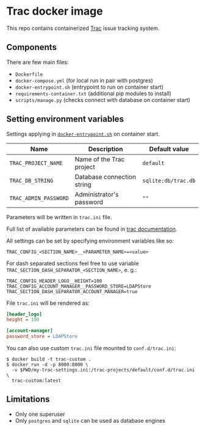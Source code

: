 # Trac docker image

This repo contains containerized [Trac](https://trac.edgewall.org) issue tracking system.

## Components

There are few main files:

- `Dockerfile`
- `docker-compose.yml` (for local run in pair with postgres)
- `docker-entrypoint.sh` (entrypoint to run on container start)
- `requirements-container.txt` (additional pip modules to install)
- `scripts/manage.py` (checks connect with database on container start)

## Setting environment variables

Settings applying in [`docker-entrypoint.sh`](/docker-entrypoint.sh)
on container start.

| Name                  | Description                | Default value       |
|-----------------------|----------------------------|---------------------|
| `TRAC_PROJECT_NAME`   | Name of the Trac project   | `default`           |
| `TRAC_DB_STRING`      | Database connection string | `sqlite:db/trac.db` |
| `TRAC_ADMIN_PASSWORD` | Administrator's password   | `""`                |

Parameters will be written in  `trac.ini` file.

Full list of available parameters can be found in
[trac documentation](https://trac.edgewall.org/wiki/TracIni).

All settings can be set by specifying environment variables like so:

`TRAC_CONFIG_<SECTION_NAME>__<PARAMETER_NAME>=<value>`

For dash separated sections feel free to use variable
`TRAC_SECTION_DASH_SEPARATOR_<SECTION_NAME>`, e. g.:

```env
TRAC_CONFIG_HEADER_LOGO__HEIGHT=100
TRAC_CONFIG_ACCOUNT_MANAGER__PASSWORD_STORE=LDAPStore
TRAC_SECTION_DASH_SEPARATOR_ACCOUNT_MANAGER=true
```

File `trac.ini` will be rendered as:

```ini
[header_logo]
height = 100

[account-manager]
password_store = LDAPStore
```

You can also use custom `trac.ini` file mounted to `conf.d/trac.ini`:

```plain
$ docker build -t trac-custom .
$ docker run -d -p 8000:8000 \
  -v $PWD/my-trac-settings.ini:/trac-projects/default/conf.d/trac.ini \
  trac-custom:latest
```

## Limitations

- Only one superuser
- Only `postgres` and `sqlite` can be used as database engines
